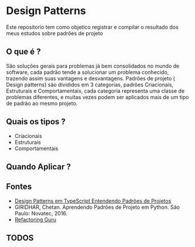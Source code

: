 # Design Patterns
Este repositorio tem como objetico registrar e compilar o resultado dos meus estudos sobre padrões de projeto

## O que é ?
São soluções gerais para problemas já bem consolidados no mundo de software, cada padrão tende a solucionar um problema conhecido, trazendo assim suas vantagens e desvantagens. Padrões de projeto ( Design patterns) são divididos em 3 categorias, padrões Criacionais, Estruturais e Comportamentais, cada categoria representa uma classe de problemas diferentes, e muitas vezes podem ser aplicados mais de um tipo de padrão ao mesmo projeto.



## Quais os tipos ?
- Criacionais
- Estruturais
- Comportamentais

## Quando Aplicar ?

## Fontes
- [Design Patterns em TypeScript Entendendo Padrões de Projetos](https://www.udemy.com/course/curso-design-patterns-typescript/learn/lecture/25114156?start=0#overview)
- GIRIDHAR, Chetan. Aprendendo Padrões de Projeto em Python. São Paulo: Novatec, 2016.
- [Refactoring Guru](https://refactoring.guru/design-patterns)


## TODOS